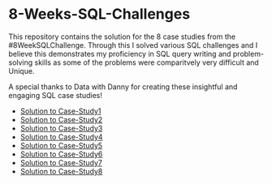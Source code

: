 # 8-Weeks-SQL-Challenges

This repository contains the solution for the 8 case studies from the #8WeekSQLChallenge.
Through this I solved various SQL challenges and I believe this demonstrates my proficiency in SQL query writing and problem-solving skills as some of the problems
were comparitvely very difficult and Unique.

A special thanks to Data with Danny for creating these insightful and engaging SQL case studies! 

- [Solution to Case-Study1](https://github.com/ishankcode/8-Weeks-SQL-Challenges/tree/main/Case%20Study%20%231%3A%20Danny's%20Diner)
- [Solution to Case-Study2](https://github.com/ishankcode/8-Weeks-SQL-Challenges/tree/main/Case%20Study%20%232:%20Pizza%20Runer)
- [Solution to Case-Study3](https://github.com/ishankcode/8-Weeks-SQL-Challenges/tree/main/Case%20Study%20%233%3A%20Foodie-Fi)
- [Solution to Case-Study4](https://github.com/ishankcode/8-Weeks-SQL-Challenges/tree/main/Case%20Study%20%234%3A%20Data%20Bank)
- [Solution to Case-Study5](https://github.com/ishankcode/8-Weeks-SQL-Challenges/blob/main/Case%20Study%235%3A%20Data%20Mart/Sql.md)
- [Solution to Case-Study6](https://github.com/ishankcode/8-Weeks-SQL-Challenges/blob/main/Case%20Study%20%236%3A%20Clique%20Bait/Sql.md)
- [Solution to Case-Study7](https://github.com/ishankcode/8-Weeks-SQL-Challenges/blob/main/Case%20Study%20%237%3A%20Balanced%20Tree%20Clothing%20Co./Sql.md)
- [Solution to Case-Study8](https://github.com/ishankcode/8-Weeks-SQL-Challenges/blob/main/Case%20Study%20%238%3AFresh%20Segments/Sql.md)
